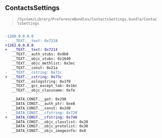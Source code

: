 ## ContactsSettings

> `/System/Library/PreferenceBundles/ContactsSettings.bundle/ContactsSettings`

```diff

-1260.0.0.0.0
-  __TEXT.__text: 0x7218
+1262.0.0.0.0
+  __TEXT.__text: 0x7214
   __TEXT.__auth_stubs: 0x9b0
   __TEXT.__objc_stubs: 0x1640
   __TEXT.__objc_methlist: 0x3ec
   __TEXT.__const: 0x21a
-  __TEXT.__cstring: 0x71c
+  __TEXT.__cstring: 0x73c
   __TEXT.__oslogstring: 0x1f0
   __TEXT.__gcc_except_tab: 0x1bc
   __TEXT.__objc_classname: 0xfe

   __DATA_CONST.__got: 0x298
   __DATA_CONST.__auth_ptr: 0xe8
   __DATA_CONST.__const: 0x2d8
-  __DATA_CONST.__cfstring: 0x720
+  __DATA_CONST.__cfstring: 0x740
   __DATA_CONST.__objc_classlist: 0x28
   __DATA_CONST.__objc_protolist: 0x30
   __DATA_CONST.__objc_imageinfo: 0x8

```
